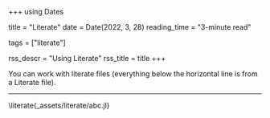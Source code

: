 +++
using Dates

title = "Literate"
date  = Date(2022, 3, 28)
reading_time = "3-minute read"

tags = ["literate"]

rss_descr = "Using Literate"
rss_title = title
+++

You can work with literate files (everything below the horizontal line is from a Literate file).

---

\literate{_assets/literate/abc.jl}

